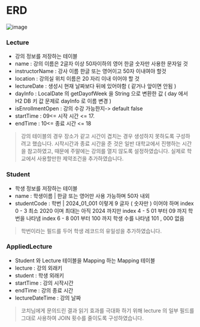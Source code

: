 # ERD
![image](https://github.com/user-attachments/assets/c945b8ab-9f81-4788-ab24-90d6dad3c957)
### Lecture 
- 강의 정보를 저장하는 테이블 
- name : 강의 이름은 2글자 이상 50자이하의 영어 한글 숫자만 사용한 문자일 것
- instructorName : 강사 이름 한글 또는 영어이고 50자 이내여야 할것
- location : 강의실 위치 이름은 20 자리 이내 이어야 할 것
- lectureDate : 생성시 현재 날짜보다 뒤에 있어야함 ( 같거나 앞이면 안됨 )
- dayInfo : LocalDate 의 getDayofWeek 을 String 으로 변환한 값 ( day 에서 H2 DB 키 값 문제로 dayInfo 로 이름 변경 )
- isEnrollmentOpen : 강의 수강 가능한지-> default false
- startTime : 09<= 시작 시간 <= 17.
- endTime : 10<= 종료 시간 <= 18
> 강의 테이블의 경우 장소가 같고 시간이 겹치는 경우 
생성하지 못하도록 구성하려고 했습니다. 
시작시간과 종료 시간을 준 것은 일반 대학교에서 진행하는 시간을 참고하였고,
때문에 주말에는 강의를 열지 않도록 설정하였습니다. 
실제로 학교에서 사용할만한 제약조건을 추가하였습니다.

### Student
- 학생 정보를 저장하는 테이블 
- name : 학생이름 | 한글 또는 영어만 사용 가능하며 50자 내외
- studentCode  : 학번 | 2024_01_001 이렇게 9 글자 ( 숫자만 ) 이어야 하며
index 0 - 3 최소 2020 이며 최대는 아직 2024 까지만
index 4 - 5 01 부터 09 까지 학번을 나타냄
index 6 - 8 001 부터 100 까지 학생 수를 나타냄 101 , 000 없음
> 학번이라는 필드를 두어 학생 레코드의 유일성을 추가하였습니다.

### AppliedLecture
- Student 와 Lecture 테이블을 Mapping 하는 Mapping 테이블 
- lecture  : 강의 외래키 
- student : 학생 외래키
- startTime : 강의 시작시간
- endTime : 강의 종료 시간 
- lectureDateTime : 강의 날짜
> 코치님에게 문의드린 결과 읽기 효과를 극대화 하기 위해
lecture 의 일부 필드를 그대로 사용하여 JOIN 횟수를 줄이도록 구성하였습니다.




 
